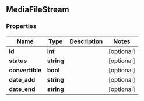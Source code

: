 ## MediaFileStream

### Properties
Name | Type | Description | Notes
------------ | ------------- | ------------- | -------------
**id** | **int** |  | [optional] 
**status** | **string** |  | [optional] 
**convertible** | **bool** |  | [optional] 
**date_add** | **string** |  | [optional] 
**date_end** | **string** |  | [optional] 



